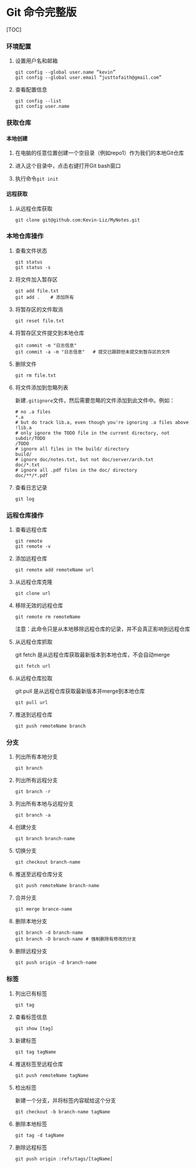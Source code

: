 # Git 命令完整版

[TOC]



### 环境配置

1. 设置用户名和邮箱

   ```shell
   git config --global user.name “kevin”
   git config --global user.email “justtofaith@gmail.com”
   ```

2. 查看配置信息

   ```shell
   git config --list
   git config user.name
   ```



### 获取仓库

#### 本地创建

1. 在电脑的任意位置创建一个空目录（例如repo1）作为我们的本地Git仓库

2. 进入这个目录中，点击右键打开Git bash窗口

3. 执行命令`git init`

#### 远程获取

1. 从远程仓库获取

   ```shell
   git clone git@github.com:Kevin-Liz/MyNotes.git
   ```



### 本地仓库操作

1. 查看文件状态

   ```shell
   git status
   git status -s
   ```

2. 将文件加入暂存区

   ```shell
   git add file.txt
   git add .    # 添加所有
   ```

3. 将暂存区的文件取消

   ```shell
   git reset file.txt
   ```

   

4. 将暂存区文件提交到本地仓库

   ```shell
   git commit -m "日志信息"
   git commit -a -m "日志信息"	 # 提交已跟踪但未提交到暂存区的文件
   ```

5. 删除文件

   ```shell
   git rm file.txt
   ```

6. 将文件添加到忽略列表

   新建`.gitignore`文件，然后需要忽略的文件添加到此文件中。例如：

   ```
   # no .a files
   *.a
   # but do track lib.a, even though you're ignoring .a files above
   !lib.a
   # only ignore the TODO file in the current directory, not subdir/TODO
   /TODO
   # ignore all files in the build/ directory
   build/
   # ignore doc/notes.txt, but not doc/server/arch.txt
   doc/*.txt
   # ignore all .pdf files in the doc/ directory
   doc/**/*.pdf
   ```

7. 查看日志记录

   ```shell
   git log
   ```



### 远程仓库操作

1. 查看远程仓库

   ```shell
   git remote
   git remote -v 
   ```

2. 添加远程仓库

   ```shell
   git remote add remoteName url 
   ```

3. 从远程仓库克隆

   ```shell
   git clone url
   ```

4. 移除无效的远程仓库

   ```shell
   git remote rm remoteName
   ```

   注意：此命令只是从本地移除远程仓库的记录，并不会真正影响到远程仓库

5. 从远程仓库抓取

   git fetch 是从远程仓库获取最新版本到本地仓库，不会自动merge

   ```shell
   git fetch url
   ```

6. 从远程仓库拉取

   git pull 是从远程仓库获取最新版本并merge到本地仓库

   ```shell
   git pull url
   ```

7. 推送到远程仓库

   ```shell
   git push remoteName branch
   ```



### 分支

1. 列出所有本地分支

   ```shell
   git branch
   ```

2. 列出所有远程分支

   ```shell
   git branch -r
   ```

3. 列出所有本地与远程分支

   ```shell
   git branch -a
   ```

4. 创建分支

   ```shell
   git branch branch-name
   ```

5. 切换分支

   ```shell
   git checkout branch-name
   ```

6. 推送至远程仓库分支

   ```shell
   git push remoteName branch-name
   ```

7. 合并分支

   ```shell
   git merge brance-name
   ```

8. 删除本地分支

   ```shell
   git branch -d branch-name
   git branch -D branch-name # 强制删除有修改的分支
   ```

9. 删除远程分支

   ```shell
   git push origin -d branch-name
   ```

   

### 标签

1. 列出已有标签

   ```shell
   git tag
   ```

2. 查看标签信息

   ```shell
   git show [tag]
   ```

3. 新建标签

   ```shell
   git tag tagName
   ```

4. 推送标签至远程仓库

   ```shell
   git push remoteName tagName
   ```

5. 检出标签

   新建一个分支，并将标签内容赋给这个分支

   ```shell
   git checkout -b branch-name tagName
   ```

6. 删除本地标签

   ```shell
   git tag -d tagName
   ```

7. 删除远程标签

   ```shell
   git push origin :refs/tags/[tagName]
   ```

   